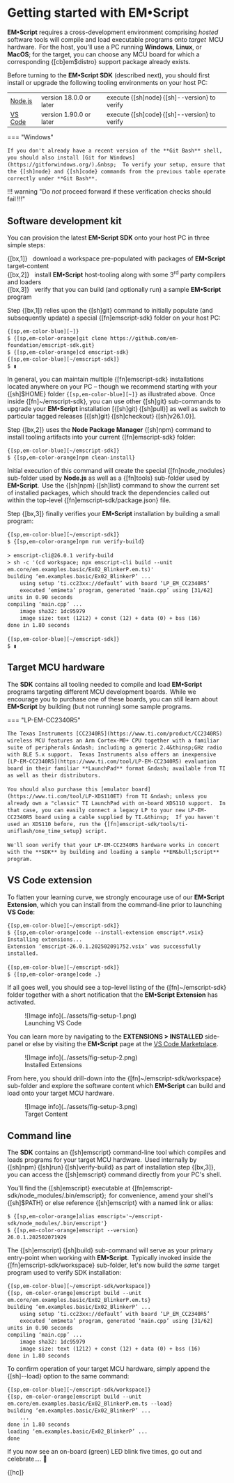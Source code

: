 # Getting started with EM&bull;Script

**EM&bull;Script** requires a cross-development environment comprising _hosted_&thinsp; software tools will compile and load executable programs onto _target_&thinsp; MCU hardware.&thinsp; For the host, you'll use a PC running **Windows**, **Linux**, or **MacOS**; for the target, you can choose any MCU board for which a corresponding {[cb]em$distro} support package already exists.

Before turning to the **EM&bull;Script SDK** (described next), you should first install or upgrade the following tooling environments on your host PC:

|  |  |  |
|:-|:-|:-|
|[Node.js](https://nodejs.org/en/download)|version 18.0.0 or later| execute {[sh]node}&thinsp;{[sh]--version} to verify |
|[VS Code](https://code.visualstudio.com/download)|version 1.90.0 or later| execute {[sh]code}&thinsp;{[sh]--version} to verify |

=== "Windows"

    If you don't already have a recent version of the **Git Bash** shell, you should also install [Git for Windows](https://gitforwindows.org/).&nbsp;  To verify your setup, ensure that the {[sh]node} and {[sh]code} commands from the previous table operate correctly under **Git Bash**. 

!!! warning "Do _not_ proceed forward if these verification checks should fail&thinsp;!!!"


## Software development kit

You can provision the latest **EM&bull;Script SDK** onto your host PC in three simple steps:

{[bx,1]} &nbsp; download a workspace pre-populated with packages of **EM&bull;Script** target-content<br>
{[bx,2]} &nbsp; install **EM&bull;Script** host-tooling along with some 3<sup>rd</sup> party compilers and loaders<br>
{[bx,3]} &nbsp; verify that you can build (and optionally run) a sample **EM&bull;Script** program

Step {[bx,1]} relies upon the {[sh]git} command to initially populate (and subsequently update) a special {[fn]emscript-sdk} folder on your host PC:

<div markdown class="language-text highlight"><pre><code>{[sp,em-color-blue][~]}
$ {[sp,em-color-orange]git clone https://github.com/em-foundation/emscript-sdk.git}
$ {[sp,em-color-orange]cd emscript-sdk}
{[sp,em-color-blue][~/emscript-sdk]}
$ &#x25AE</code></pre></div>

In general, you can maintain multiple {[fn]emscript-sdk} installations located anywhere on your PC &ndash; though we recommend starting with your {[sh]$HOME} folder <code>{[sp,em-color-blue][~]}</code> as illustrated above.&thinsp;  Once inside {[fn]~/emscript-sdk}, you can use other {[sh]git} sub-commands to upgrade your **EM&bull;Script** installation [{[sh]git}&thinsp;{[sh]pull}] as well as switch to particular tagged releases [{[sh]git}&thinsp;{[sh]checkout}&thinsp;{[sh]v26.1.0}].

Step {[bx,2]} uses the **Node Package Manager** {[sh]npm} command to install tooling artifacts into your current {[fn]emscript-sdk} folder:

<div markdown class="language-text highlight"><pre><code>{[sp,em-color-blue][~/emscript-sdk]}
$ {[sp,em-color-orange]npm clean-install}</code></pre></div>

Initial execution of this command will create the special {[fn]node_modules} sub-folder used by **Node.js** as well as a {[fn]tools} sub-folder used by **EM&bull;Script**.&thinsp; Use the {[sh]npm}&thinsp;{[sh]list} command to show the current set of installed packages, which should track the dependencies called out within the top-level {[fn]emscript-sdk/package.json} file.

Step {[bx,3]} finally verifies your **EM&bull;Script** installation by building a small program: 

<div markdown class="language-text highlight"><pre><code>{[sp,em-color-blue][~/emscript-sdk]}
$ {[sp,em-color-orange]npm run verify-build}<br>
&gt; emscript-cli@26.0.1 verify-build
&gt; sh -c '(cd workspace; npx emscript-cli build --unit em.core/em.examples.basic/Ex02_BlinkerP.em.ts)'
building ‘em.examples.basic/Ex02_BlinkerP’ ...
    using setup ‘ti.cc23xx://default’ with board ‘LP_EM_CC2340R5’
    executed ‘em$meta’ program, generated ‘main.cpp’ using [31/62] units in 0.90 seconds
compiling ‘main.cpp’ ...
    image sha32: 1dc95979
    image size: text (1212) + const (12) + data (0) + bss (16)
done in 1.80 seconds<br>
{[sp,em-color-blue][~/emscript-sdk]}
$ &#x25AE</code></pre></div>

## Target MCU hardware

The **SDK** contains all tooling needed to compile and load **EM&bull;Script** programs targeting different MCU development boards.&thinsp;  While we encourage you to purchase one of these boards, you can still learn about **EM&bull;Script** by building (but not running) some sample programs.

=== "LP-EM-CC2340R5"

    The Texas Instruments [CC2340R5](https://www.ti.com/product/CC2340R5) wireless MCU features an Arm Cortex-M0+ CPU together with a familiar suite of peripherals &ndash; including a generic 2.4&thinsp;GHz radio with BLE 5.x support.  Texas Instruments also offers an inexpensive [LP-EM-CC2340R5](https://www.ti.com/tool/LP-EM-CC2340R5) evaluation board in their familiar **LaunchPad** format &ndash; available from TI as well as their distributors.

    You should also purchase this [emulator board](https://www.ti.com/tool/LP-XDS110ET) from TI &ndash; unless you already own a "classic" TI LaunchPad with on-board XDS110 support.  In that case, you can easily connect a legacy LP to your new LP-EM-CC2340R5 board using a cable supplied by TI.&thinsp;  If you haven't used an XDS110 before, run the {[fn]emscript-sdk/tools/ti-uniflash/one_time_setup} script.

    We'll soon verify that your LP-EM-CC2340R5 hardware works in concert with the **SDK** by building and loading a sample **EM&bull;Script** program.
    
## VS Code extension

To flatten your learning curve, we strongly encourage use of our **EM&bull;Script Extension**, which you can install from the command-line prior to launching **VS Code**:

<div markdown class="language-text highlight"><pre><code>{[sp,em-color-blue][~/emscript-sdk]}
$ {[sp,em-color-orange]code --install-extension emscript*.vsix}<br>Installing extensions...
Extension ‘emscript-26.0.1.202502091752.vsix’ was successfully installed.<br>
{[sp,em-color-blue][~/emscript-sdk]}
$ {[sp,em-color-orange]code .}</code></pre></div>

If all goes well, you should see a top-level listing of the {[fn]~/emscript-sdk} folder together with a short notification that the **EM&bull;Script Extension** has activated.

<figure markdown id="fig1">
![Image info](../assets/fig-setup-1.png)
<figcaption>Launching VS Code
</figure>

You can learn more by navigating to the **EXTENSIONS > INSTALLED** side-panel or else by visiting the **EM&bull;Script** page at the [VS Code Marketplace](https://marketplace.visualstudio.com/items?itemName=the-em-foundation.emscript).

<figure markdown id="fig2">
![Image info](../assets/fig-setup-2.png)
<figcaption>Installed Extensions
</figure>

From here, you should drill-down into the {[fn]~/emscript-sdk/workspace} sub-folder and explore the software content which **EM&bull;Script** can build and load onto your target MCU hardware.

<figure markdown id="fig3">
![Image info](../assets/fig-setup-3.png)
<figcaption>Target Content
</figure>


<!--
Our **Zig&bull;EM** extension supports features already familiar to VS Code users &ndash; syntax highlighting, code navigation, outline views, hover help, intellisense completion, and many more.
-->

## Command line

The **SDK** contains an {[sh]emscript} command-line tool which compiles and loads programs for your target MCU hardware.&thinsp; Used internally by {[sh]npm}&thinsp;{[sh]run}&thinsp;{[sh]verify-build} as part of installation step {[bx,3]}, you can access the {[sh]emscript} command directly from your PC's shell.

You'll find the {[sh]emscript} executable at {[fn]emscript-sdk/node_modules/.bin/emscript};&thinsp; for convenience, amend your shell's {[sh]$PATH} or else reference {[sh]emscript} with a named link or alias:

<div markdown class="language-text highlight"><pre><code>$ {[sp,em-color-orange]alias emscript='~/emscript-sdk/node_modules/.bin/emscript'}
$ {[sp,em-color-orange]emscript --version}
26.0.1.202502071929</code></pre></div>

The {[sh]emscript}&thinsp;{[sh]build} sub-command will serve as your primary entry-point when working with **EM&bull;Script**.&thinsp; Typically invoked inside the {[fn]emscript-sdk/workspace} sub-folder, let's now build the _same_&thinsp; target program used to verify SDK installation:

<div markdown class="language-text highlight"><pre><code>{[sp,em-color-blue][~/emscript-sdk/workspace]}
{[sp, em-color-orange]emscript build --unit em.core/em.examples.basic/Ex02_BlinkerP.em.ts}
building ‘em.examples.basic/Ex02_BlinkerP’ ...
    using setup ‘ti.cc23xx://default’ with board ‘LP_EM_CC2340R5’
    executed ‘em$meta’ program, generated ‘main.cpp’ using [31/62] units in 0.90 seconds
compiling ‘main.cpp’ ...
    image sha32: 1dc95979
    image size: text (1212) + const (12) + data (0) + bss (16)
done in 1.80 seconds</code></pre></div>

To confirm operation of your target MCU hardware, simply append the {[sh]--load} option to the same command:

<div markdown class="language-text highlight"><pre><code>{[sp,em-color-blue][~/emscript-sdk/workspace]}
{[sp, em-color-orange]emscript build --unit em.core/em.examples.basic/Ex02_BlinkerP.em.ts --load}
building ‘em.examples.basic/Ex02_BlinkerP’ ...
    ...
done in 1.80 seconds
loading ‘em.examples.basic/Ex02_BlinkerP’ ...
done</code></pre></div>

If you now see an on-board (green) LED blink five times, go out and celebrate.... :beers:

{[hc]}

